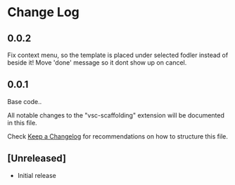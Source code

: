 # Change Log

## 0.0.2
Fix context menu, so the template is placed under selected fodler instead of beside it!
Move 'done' message so it dont show up on cancel.

## 0.0.1

Base code..


All notable changes to the "vsc-scaffolding" extension will be documented in this file.

Check [Keep a Changelog](http://keepachangelog.com/) for recommendations on how to structure this file.

## [Unreleased]

- Initial release